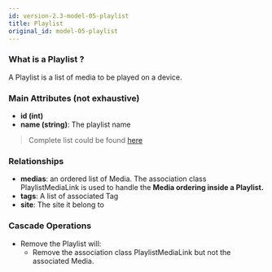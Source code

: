 ```yaml
---
id: version-2.3-model-05-playlist
title: Playlist
original_id: model-05-playlist
---
```


### What is a Playlist ?

A Playlist is a list of media to be played on a device.

### Main Attributes (not exhaustive)

- **id (int)**
- **name (string)**: The playlist name

> Complete list could be found [here](reference-05-playlist.md)

### Relationships

- **medias**: an ordered list of Media. The association class
PlaylistMediaLink is used to handle the **Media ordering inside a Playlist.**
- **tags**: A list of associated Tag
- **site**: The site it belong to

### Cascade Operations

- Remove the Playlist will:
    - Remove the association class PlaylistMediaLink but not the
associated Media.


